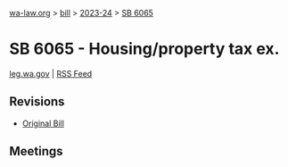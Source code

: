 [wa-law.org](/) > [bill](/bill/) > [2023-24](/bill/2023-24/) > [SB 6065](/bill/2023-24/sb/6065/)

# SB 6065 - Housing/property tax ex.
[leg.wa.gov](https://app.leg.wa.gov/billsummary?BillNumber=6065&Year=2023&Initiative=false) | [RSS Feed](./rss.xml)

## Revisions
* [Original Bill](1/)

## Meetings